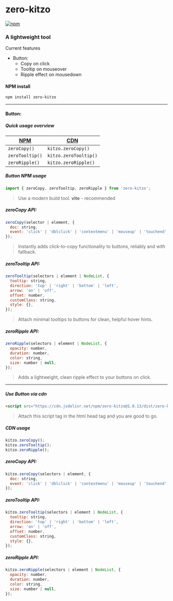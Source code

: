 # zero-kitzo

[![npm](https://img.shields.io/npm/v/zero-kitzo)](https://www.npmjs.com/package/zero-kitzo)

### A lightweight tool

Current features

- Button:
  - Copy on click
  - Tooltip on mouseover
  - Ripple effect on mousedown

#### NPM install

```bash
npm install zero-kitzo
```

---

#### Button:

##### Quick usage overview

| [NPM](#button-npm-usage) | [CDN](#use-button-via-cdn) |
| ------------------------ | -------------------------- |
| `zeroCopy()`             | `kitzo.zeroCopy()`         |
| `zeroTooltip()`          | `kitzo.zeroTooltip()`      |
| `zeroRipple()`           | `kitzo.zeroRipple()`       |

##### Button NPM usage

```javascript
import { zeroCopy, zeroTooltip, zeroRipple } from 'zero-kitzo';
```

> Use a modern build tool. **vite** - recommended

##### zeroCopy API:

```javascript
zeroCopy(selector | element, {
  doc: string,
  event: 'click' | 'dblclick' | 'contextmenu' | 'mouseup' | 'touchend',
});
```

> Instantly adds click-to-copy functionality to buttons, reliably and with fallback.

##### zeroTooltip API:

```javascript
zeroTooltip(selectors | element | NodeList, {
  tooltip: string,
  direction: 'top' | 'right' | 'bottom' | 'left',
  arrow: 'on' | 'off',
  offset: number,
  customClass: string,
  style: {},
});
```

> Attach minimal tooltips to buttons for clean, helpful hover hints.

##### zeroRipple API:

```javascript
zeroRipple(selectors | element | NodeList, {
  opacity: number,
  duration: number,
  color: string,
  size: number | null,
});
```

> Adds a lightweight, clean ripple effect to your buttons on click.

---

##### Use Button via cdn

```html
<script src="https://cdn.jsdelivr.net/npm/zero-kitzo@1.0.13/dist/zero-kitzo.umd.min.js"></script>
```

> Attach this script tag in the html head tag and you are good to go.

##### CDN usage

```javascript
kitzo.zeroCopy();
kitzo.zeroTooltip();
kitzo.zeroRipple();
```

##### zeroCopy API:

```javascript
kitzo.zeroCopy(selectors | element, {
  doc: string,
  event: 'click' | 'dblclick' | 'contextmenu' | 'mouseup' | 'touchend',
});
```

##### zeroTooltip API:

```javascript
kitzo.zeroTooltip(selectors | element | NodeList, {
  tooltip: string,
  direction: 'top' | 'right' | 'bottom' | 'left',
  arrow: 'on' | 'off',
  offset: number,
  customClass: string,
  style: {},
});
```

##### zeroRipple API:

```javascript
kitzo.zeroRipple(selectors | element | NodeList, {
  opacity: number,
  duration: number,
  color: string,
  size: number | null,
});
```

